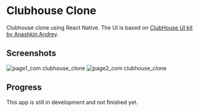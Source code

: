 # Clubhouse Clone
Clubhouse clone using React Native. The UI is based on [ClubHouse UI kit by Anashkin Andrey](https://www.figma.com/community/file/943978304161218300/ClubHouse-UI-kit-(Comunity)).

## Screenshots
![page1_com clubhouse_clone](https://user-images.githubusercontent.com/17674038/138339910-3b58a207-fde8-4e47-8d59-c1d0cd617158.jpg) ![page2_com clubhouse_clone](https://user-images.githubusercontent.com/17674038/138339916-8bb6e0de-309d-4477-963a-617443754e36.jpg)

## Progress
This app is still in development and not finished yet.
